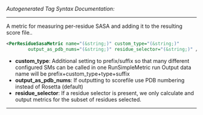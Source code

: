 <!-- THIS IS AN AUTOGENERATED FILE: Don't edit it directly, instead change the schema definition in the code itself. -->

_Autogenerated Tag Syntax Documentation:_

---
A metric for measuring per-residue SASA and adding it to the resulting score file..

```xml
<PerResidueSasaMetric name="(&string;)" custom_type="(&string;)"
        output_as_pdb_nums="(&string;)" residue_selector="(&string;)" />
```

-   **custom_type**: Additional setting to prefix/suffix so that many different configured SMs can be called in one RunSimpleMetric run
  Output data name will be prefix+custom_type+type+suffix
-   **output_as_pdb_nums**: If outputting to scorefile use PDB numbering instead of Rosetta (default)
-   **residue_selector**: If a residue selector is present, we only calculate and output metrics for the subset of residues selected.

---
